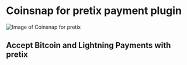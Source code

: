 # Coinsnap for pretix payment plugin #
![Image of Coinsnap for pretix](https://coinsnap.io/wp-content/uploads/2024/03/pretix-plugin.png)
## Accept Bitcoin and Lightning Payments with pretix ##
